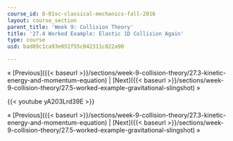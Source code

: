 ```yaml
---
course_id: 8-01sc-classical-mechanics-fall-2016
layout: course_section
parent_title: 'Week 9: Collision Theory'
title: '27.4 Worked Example: Elastic 1D Collision Again'
type: course
uid: bad89c1ca93e051f55c042311c822a90

---
```


« [Previous]({{< baseurl >}}/sections/week-9-collision-theory/27.3-kinetic-energy-and-momentum-equation) | [Next]({{< baseurl >}}/sections/week-9-collision-theory/27.5-worked-example-gravitational-slingshot) »

{{< youtube yA203Lrd39E >}}

« [Previous]({{< baseurl >}}/sections/week-9-collision-theory/27.3-kinetic-energy-and-momentum-equation) | [Next]({{< baseurl >}}/sections/week-9-collision-theory/27.5-worked-example-gravitational-slingshot) »